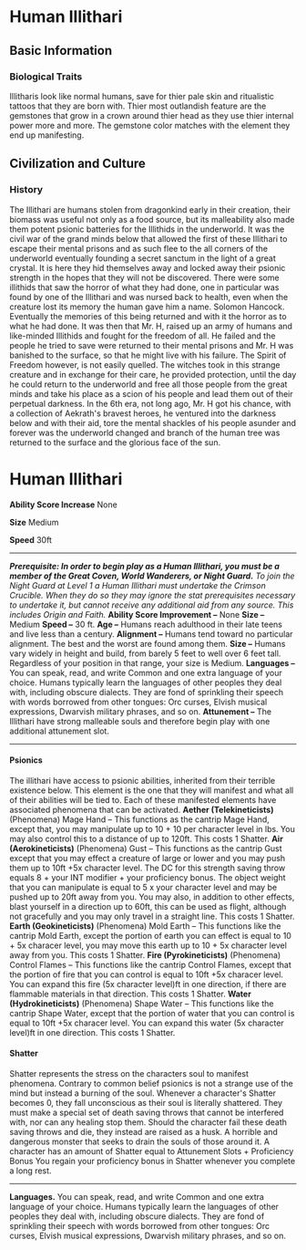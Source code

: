 Human Illithari
===============

Basic Information
-----------------

### Biological Traits

Illitharis look like normal humans, save for thier pale skin and ritualistic tattoos that they are born with. Thier most outlandish feature are the gemstones that grow in a crown around thier head as they use thier internal power more and more. The gemstone color matches with the element they end up manifesting.

Civilization and Culture
------------------------

### History

The Illithari are humans stolen from dragonkind early in their creation, their biomass was useful not only as a food source, but its malleability also made them potent psionic batteries for the Illithids in the underworld. It was the civil war of the grand minds below that allowed the first of these Illithari to escape their mental prisons and as such flee to the all corners of the underworld eventually founding a secret sanctum in the light of a great crystal. It is here they hid themselves away and locked away their psionic strength in the hopes that they will not be discovered. There were some illithids that saw the horror of what they had done, one in particular was found by one of the Illithari and was nursed back to health, even when the creature lost its memory the human gave him a name. Solomon Hancock. Eventually the memories of this being returned and with it the horror as to what he had done. It was then that Mr. H, raised up an army of humans and like-minded Illithids and fought for the freedom of all. He failed and the people he tried to save were returned to their mental prisons and Mr. H was banished to the surface, so that he might live with his failure.  The Spirit of Freedom however, is not easily quelled. The witches took in this strange creature and in exchange for their care, he provided protection, until the day he could return to the underworld and free all those people from the great minds and take his place as a scion of his people and lead them out of their perpetual darkness. In the 6th era, not long ago, Mr. H got his chance, with a collection of Aekrath's bravest heroes, he ventured into the darkness below and with their aid, tore the mental shackles of his people asunder and forever was the underworld changed and branch of the human tree was returned to the surface and the glorious face of the sun.



Human Illithari
===============

**Ability Score Increase** None

**Size** Medium

**Speed** 30ft

* * *

_**Prerequisite: In order to begin play as a Human Illithari, you must be a member of the Great Coven, World Wanderers, or Night Guard.**_  _To join the Night Guard at Level 1 a Human Illithari must undertake the Crimson Crucible. When they do so they may ignore the stat prerequisites necessary to undertake it, but cannot receive any additional aid from any source. This includes Origin and Faith._  **Ability Score Improvement –** None  **Size –** Medium  **Speed –** 30 ft.  **Age –** Humans reach adulthood in their late teens and live less than a century.  **Alignment –** Humans tend toward no particular alignment. The best and the worst are found among them.  **Size –** Humans vary widely in height and build, from barely 5 feet to well over 6 feet tall. Regardless of your position in that range, your size is Medium.  **Languages –** You can speak, read, and write Common and one extra language of your choice. Humans typically learn the languages of other peoples they deal with, including obscure dialects. They are fond of sprinkling their speech with words borrowed from other tongues: Orc curses, Elvish musical expressions, Dwarvish military phrases, and so on.  **Attunement –** The Illithari have strong malleable souls and therefore begin play with one additional attunement slot. 

* * *

#### Psionics

The illithari have access to psionic abilities, inherited from their terrible existence below. This element is the one that they will manifest and what all of their abilities will be tied to. Each of these manifested elements have associated phenomena that can be activated.   **Aether (Telekineticists)**  (Phenomena) Mage Hand – This functions as the cantrip Mage Hand, except that, you may manipulate up to 10 + 10 per character level in lbs. You may also control this to a distance of up to 120ft. This costs 1 Shatter.  **Air (Aerokineticists)**  (Phenomena) Gust – This functions as the cantrip Gust except that you may effect a creature of large or lower and you may push them up to 10ft +5x character level. The DC for this strength saving throw equals 8 + your INT modifier + your proficiency bonus. The object weight that you can manipulate is equal to 5 x your character level and may be pushed up to 20ft away from you. You may also, in addition to other effects, blast yourself in a direction up to 60ft, this can be used as flight, although not gracefully and you may only travel in a straight line. This costs 1 Shatter.  **Earth (Geokineticists)**  (Phenomena) Mold Earth – This functions like the cantrip Mold Earth, except the portion of earth you can effect is equal to 10 + 5x characer level, you may move this earth up to 10 + 5x character level away from you. This costs 1 Shatter.  **Fire (Pyrokineticists)**  (Phenomena) Control Flames – This functions like the cantrip Control Flames, except that the portion of fire that you can control is equal to 10ft +5x characer level. You can expand this fire (5x character level)ft in one direction, if there are flammable materials in that direction. This costs 1 Shatter.  **Water (Hydrokineticists)**  (Phenomena) Shape Water – This functions like the cantrip Shape Water, except that the portion of water that you can control is equal to 10ft +5x characer level. You can expand this water (5x character level)ft in one direction. This costs 1 Shatter.  

#### Shatter

 Shatter represents the stress on the characters soul to manifest phenomena. Contrary to common belief psionics is not a strange use of the mind but instead a burning of the soul. Whenever a character's Shatter becomes 0, they fall unconscious as their soul is literally shattered. They must make a special set of death saving throws that cannot be interfered with, nor can any healing stop them. Should the character fail these death saving throws and die, they instead are raised as a husk. A horrible and dangerous monster that seeks to drain the souls of those around it.  A character has an amount of Shatter equal to Attunement Slots + Proficiency Bonus  You regain your proficiency bonus in Shatter whenever you complete a long rest.

* * *

**Languages.** You can speak, read, and write Common and one extra language of your choice. Humans typically learn the languages of other peoples they deal with, including obscure dialects. They are fond of sprinkling their speech with words borrowed from other tongues: Orc curses, Elvish musical expressions, Dwarvish military phrases, and so on.